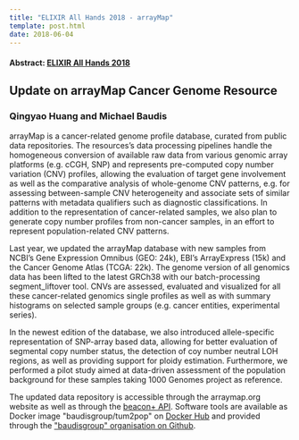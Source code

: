 ```yaml
---
title: "ELIXIR All Hands 2018 - arrayMap"
template: post.html 
date: 2018-06-04
---
```


#### Abstract: [ELIXIR All Hands 2018](https://www.elixir-europe.org/events/elixir-all-hands-2018)
## Update on arrayMap Cancer Genome Resource
### Qingyao Huang and Michael Baudis

arrayMap is a cancer-related genome profile database, curated from public data repositories. The resources’s data processing pipelines handle the homogeneous conversion of available raw data from various genomic array platforms (e.g. cCGH, SNP) and represents pre-computed copy number variation (CNV) profiles, allowing the evaluation of target gene involvement as well as the comparative analysis of whole-genome CNV patterns, e.g. for assessing between-sample CNV heterogeneity and associate sets of similar patterns with metadata qualifiers such as diagnostic classifications. In addition to the representation of cancer-related samples, we also plan to generate copy number profiles from non-cancer samples, in an effort to represent population-related CNV patterns.<!--more-->

Last year, we updated the arrayMap database with new samples from NCBI’s Gene Expression Omnibus (GEO: 24k), EBI’s ArrayExpress (15k) and the Cancer Genome Atlas (TCGA: 22k). The genome version of all genomics data has been lifted to the latest GRCh38 with our batch-processing segment_liftover tool. CNVs are assessed, evaluated and visualized for all these cancer-related genomics single profiles as well as with summary histograms on selected sample groups (e.g. cancer entities, experimental series). 

In the newest edition of the database, we also introduced allele-specific representation of SNP-array based data, allowing for better evaluation of segmental copy number status, the detection of coy number neutral LOH regions, as well as providing support for ploidy estimation. Furthermore, we performed a pilot study aimed at data-driven assessment of the population background for these samples taking 1000 Genomes project as reference.

The updated data repository is accessible through the arraymap.org website as well as through the [beacon+ API](http://beacon.progenetix.org/). Software tools are available as Docker image "baudisgroup/tum2pop" on [Docker Hub](https://hub.docker.com/) and provided through the ["baudisgroup" organisation on Github](http://github.com/baudisgroup/). 

